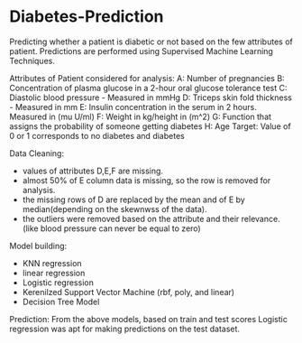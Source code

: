 # Diabetes-Prediction
Predicting whether a patient is diabetic or not based on the few attributes of patient. Predictions are performed using Supervised Machine Learning Techniques.

Attributes of Patient considered for analysis:
A: Number of pregnancies
B: Concentration of plasma glucose in a 2-hour oral glucose tolerance test
C: Diastolic blood pressure - Measured in mmHg
D: Triceps skin fold thickness - Measured in mm
E: Insulin concentration in the serum in 2 hours. Measured in (mu U/ml)
F: Weight in kg/height in (m^2)
G: Function that assigns the probability of someone getting diabetes
H: Age
Target: Value of 0 or 1 corresponds to no diabetes and diabetes

Data Cleaning: 
- values of attributes D,E,F are missing.
- almost 50% of E column data is missing, so the row is removed for analysis.
- the missing rows of D are replaced by the mean and of E by median(depending on the skewnwss of the data). 
- the outliers were removed based on the attribute and their relevance.(like blood pressure can never be equal to zero)

Model building:
- KNN regression
- linear regression
- Logistic regression
- Kerenilzed Support Vector Machine (rbf, poly, and linear)
- Decision Tree Model

Prediction:
From the above models, based on train and test scores Logistic regression was apt for making predictions on the test dataset.

